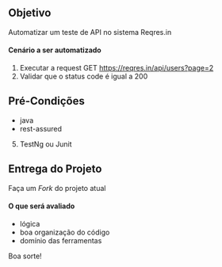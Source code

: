 ## Objetivo

Automatizar um teste de API no sistema Reqres.in
 
#### Cenário a ser automatizado

1. Executar a request GET https://reqres.in/api/users?page=2
2. Validar que o status code é igual a 200

## Pré-Condições

* java
* rest-assured
5. TestNg ou Junit

## Entrega do Projeto

Faça um *Fork* do projeto atual

#### O que será avaliado

* lógica
* boa organização do código
* domínio das ferramentas

Boa sorte!
